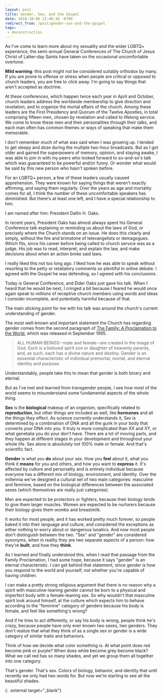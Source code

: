 ```yaml
---
layout: post
title: Gender, Sex, and the Gospel
date: 2018-10-06 12:40:38 -0700
redirect_from: /post/gender-sex-and-the-gospel
tags:
 - deconstruction
---
```


As I've come to learn more about my sexuality and the wider LGBTQ+ experience, the semi-annual General Conferences of The Church of Jesus Christ of Latter-day Saints have taken on the occasional uncomfortable overtone.

**Mild warning**: this post might not be considered suitably orthodox by many. If you are prone to offense or stress when people are critical or opposed to church leaders, you are free to click away. I'm going to say things that aren't accepted as doctrine.

At these conferences, which happen twice each year in April and October, church leaders address the worldwide membership to give direction and revelation, and to organize the mortal affairs of the church. Among these leaders are the First Presidency and Quorum of the Twelve Apostles, in total comprising fifteen men, chosen by revelation and called to lifelong service. We come to know these men and their personalities through their talks, and each man often has common themes or ways of speaking that make them memorable.

I don't remember much of what was said when I was growing up. I tended to get sleepy and doze during the multiple two-hour broadcasts. But as I got older and gained the superpowers of memory, opinion, and staying awake, I was able to join in with my peers who looked forward to so-and-so's talk which was guaranteed to be powerful and/or funny. Or wonder what would be said by this new person who hasn't spoken before.

For an LGBTQ+ person, a few of these leaders usually caused apprehension. They were known for saying things that weren't exactly affirming, and saying them regularly. Over the years as age and mortality comes for all, I think the number of these uncomfortable speakers has diminished. But there's at least one left, and I have a special relationship to him.

I am named after him: President Dallin H. Oaks.

In recent years, President Oaks has almost always spent his General Conference talk explaining or reminding us about the laws of God, or precisely where the Church stands on an issue. He does this clearly and simply, without the fire and brimstone of televangelists or demagogues. Which fits, since his career before being called to church service was as a judge. His job was to read, interpret, and explain the law, and make decisions about when an action broke said laws.

I really liked this not too long ago. I liked how he was able to speak without resorting to the petty or retaliatory comments so plentiful in online debate. I agreed with the Gospel he was defending, so I agreed with his conclusions.

Today is General Conference, and Elder Oaks just gave his talk. When I heard that he would be next, I cringed a bit because I feared he would once again speak to millions of receptive church members using words and ideas I consider incomplete, and potentially harmful because of that.

The main sticking point for me with his talk was around the church's current understanding of gender.

The most well-known and important statement the Church has regarding gender comes from the second paragraph of [The Family: A Proclamation to the World][1], which was released in September 1995.

> ALL HUMAN BEINGS--male and female--are created in the image of God. Each is a beloved spirit son or daughter of heavenly parents, and, as such, each has a divine nature and destiny. Gender is an essential characteristic of individual premortal, mortal, and eternal identity and purpose.

Understandably, people take this to mean that gender is both binary and eternal.

But as I've met and learned from transgender people, I see how most of the world seems to misunderstand some fundamental aspects of the whole thing.

**Sex** is the **biological** makeup of an organism, specifically related to **reproduction**, but other things are included as well, like **hormones** and all the things they effect. As science currently understands it, Sex is determined by a combination of DNA and all the gunk in your body that converts your DNA into you. It truly is more complicated than XX and XY, or what genetalia you do your don't have. There are a lot of moving parts, and they happen at different stages in your development and throughout your whole life. Sex alone is absolutely not 100% male or female. And that's scientific fact.

**Gender** is what you **do** about your sex. How you **feel** about it, what you think it **means** for you and others, and how you want to **express** it. It's affected by culture and personality and is entirely individual because everyone has a different mix of biology, environment, and identity. Over the millennia we've designed a cultural set of two main categories: masculine and feminine, based on the biological differences between the associated sexes (which themselves are really just categories).

Men are expected to be protectors or fighters, because their biology tends to give them larger muscles. Women are expected to be nurturers because their biology gives them wombs and breastmilk.

It works for most people, and it has worked pretty much forever, so people baked it into their language and culture, and considered the exceptions as either nothing to worry about or dangerous lunatics. And now most people don't distinguish between the two. "Sex" and "gender" are considered synonyms, when in reality they are two separate aspects of a person: how they're **built**, and how they **think**.

As I learned and finally understood this, when I read that passage from the Family Proclamation, I had some hope, because it says "gender" is an eternal characteristic. I can get behind that statement, since gender is how you respond to the world and yourself, not whether you're capable of having children.

I can make a pretty strong religious argument that there is no reason why a spirit with masculine-leaning gender cannot be born to a physical and imperfect body with a female-leaning sex. So why wouldn't that masculine spirit look around himself, at the culture which expects him to behave according to the "feminine" category of genders because his body is female, and feel like something's wrong?

And if he tries to act differently, or say his body is wrong, people think he's crazy, because people have only ever known two sexes, two genders. They don't realize that what they think of as a single sex or gender is a wide category of similar traits and behaviors.

Think of how we decide what color something is. At what point does red become pink or purple? When does white become grey become black? What we call red has so many shades, and yet we group them all together into one category.

That's gender. That's sex. Colors of biology, behavior, and identity that until recently we only had two words for. But now we're starting to see all the beautiful shades.

[1]: https://www.churchofjesuschrist.org/study/scriptures/the-family-a-proclamation-to-the-world/the-family-a-proclamation-to-the-world?lang=eng
  {: .external target="_blank"}
